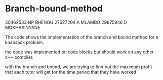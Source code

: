 # Branch-bound-method
30462533 NP BHENGU
27527204 A MLAMBO
29875846 D MOKHASINYANE

The code shows the implementation of the branch and bound method for a knapsack problem. 

the code was implemented on code blocks but should work on any other c++ compiler.

with the branch and bound, we are trying to find out the maximum profit that each tutor will get for the time period that they have worked
